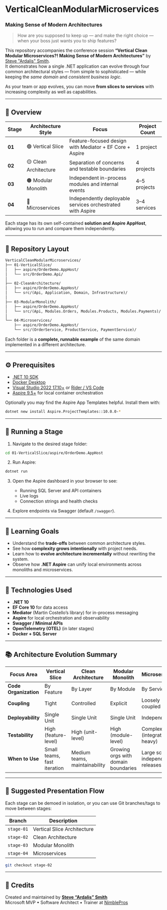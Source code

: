 # VerticalCleanModularMicroservices

### Making Sense of Modern Architectures

> How are you supposed to keep up — and make the right choice — when your boss just wants you to ship features?

This repository accompanies the conference session **“Vertical Clean Modular Microservices?! Making Sense of Modern Architectures”** by [Steve "Ardalis" Smith](https://ardalis.com).  
It demonstrates how a single .NET application can evolve through four common architectural styles — from simple to sophisticated — while keeping the *same domain* and *consistent business logic*.

As your team or app evolves, you can move **from slices to services** with increasing complexity as well as capabilities.

---

## 🧩 Overview

| Stage | Architecture Style | Focus | Project Count |
|--------|--------------------|--------|----------------|
| **01** | 🟢 Vertical Slice | Feature-focused design with Mediator + EF Core + Aspire | 1 project |
| **02** | 🟡 Clean Architecture | Separation of concerns and testable boundaries | 4 projects |
| **03** | 🟠 Modular Monolith | Independent in-process modules and internal events | 4–5 projects |
| **04** | 🔴 Microservices | Independently deployable services orchestrated with Aspire | 3–4 services |

Each stage has its own self-contained **solution and Aspire AppHost**, allowing you to run and compare them independently.

---

## 🧱 Repository Layout

```markdown
VerticalCleanModularMicroservices/
├── 01-VerticalSlice/
│   ├── aspire/OrderDemo.AppHost/
│   └── src/OrderDemo.Api/
│
├── 02-CleanArchitecture/
│   ├── aspire/OrderDemo.AppHost/
│   └── src/(Api, Application, Domain, Infrastructure)/
│
├── 03-ModularMonolith/
│   ├── aspire/OrderDemo.AppHost/
│   └── src/(Api, Modules.Orders, Modules.Products, Modules.Payments)/
│
└── 04-Microservices/
    ├── aspire/OrderDemo.AppHost/
    └── src/(OrderService, ProductService, PaymentService)/
```

Each folder is a **complete, runnable example** of the same domain implemented in a different architecture.

---

## ⚙️ Prerequisites

- [.NET 10 SDK](https://dotnet.microsoft.com/download/dotnet/10.0)  
- [Docker Desktop](https://www.docker.com/products/docker-desktop/)  
- [Visual Studio 2022 17.10+](https://visualstudio.microsoft.com/vs/) or [Rider / VS Code](https://code.visualstudio.com)  
- [Aspire 9.5+](https://learn.microsoft.com/en-us/dotnet/aspire/overview) for local container orchestration  

Optionally you may find the Aspire App Templates helpful. Install them with:

```bash
dotnet new install Aspire.ProjectTemplates::10.0.0-*
```

---

## 🚀 Running a Stage

1. Navigate to the desired stage folder:

```bash
cd 01-VerticalSlice/aspire/OrderDemo.AppHost
```

2. Run Aspire:

```bash
dotnet run
```

3. Open the Aspire dashboard in your browser to see:
   - Running SQL Server and API containers  
   - Live logs  
   - Connection strings and health checks  

4. Explore endpoints via Swagger (default `/swagger`).

---

## 🧠 Learning Goals

- Understand the **trade-offs** between common architecture styles.  
- See how **complexity grows intentionally** with project needs.  
- Learn how to **evolve architecture incrementally** without rewriting the system.  
- Observe how **.NET Aspire** can unify local environments across monoliths and microservices.

---

## 🧰 Technologies Used

- **.NET 10**
- **EF Core 10** for data access
- **Mediator** (Martin Costello’s library) for in-process messaging
- **Aspire** for local orchestration and observability
- **Swagger / Minimal APIs**
- **OpenTelemetry (OTEL)** (in later stages)
- **Docker + SQL Server**

---

## 📚 Architecture Evolution Summary

| Focus Area | Vertical Slice | Clean Architecture | Modular Monolith | Microservices |
|-------------|----------------|--------------------|------------------|----------------|
| **Code Organization** | By Feature | By Layer | By Module | By Service |
| **Coupling** | Tight | Controlled | Explicit | Loosely coupled |
| **Deployability** | Single Unit | Single Unit | Single Unit | Independent |
| **Testability** | High (feature-level) | High (unit-level) | High (module-level) | Complex (integration-heavy) |
| **When to Use** | Small teams, fast iteration | Medium teams, maintainability | Growing orgs with domain boundaries | Large scale, independent releases |

---

## 🧭 Suggested Presentation Flow

Each stage can be demoed in isolation, or you can use Git branches/tags to move between stages:

| Branch | Description |
|---------|-------------|
| `stage-01` | Vertical Slice Architecture |
| `stage-02` | Clean Architecture |
| `stage-03` | Modular Monolith |
| `stage-04` | Microservices |

```bash
git checkout stage-02
```

---

## 🧩 Credits

Created and maintained by **[Steve “Ardalis” Smith](https://ardalis.com)**  
Microsoft MVP • Software Architect • Trainer at [NimblePros](https://nimblepros.com)
